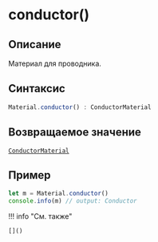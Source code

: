 # conductor()

## Описание
Материал для проводника.

## Синтаксис
```javascript
Material.conductor() : ConductorMaterial
``` 

## Возвращаемое значение
[`ConductorMaterial`](./../../../types/materials/ConductorMaterial/_index.md)

## Пример
``` javascript linenums="1"
let m = Material.conductor()
console.info(m) // output: Conductor
``` 

!!! info "См. также"

    []()
